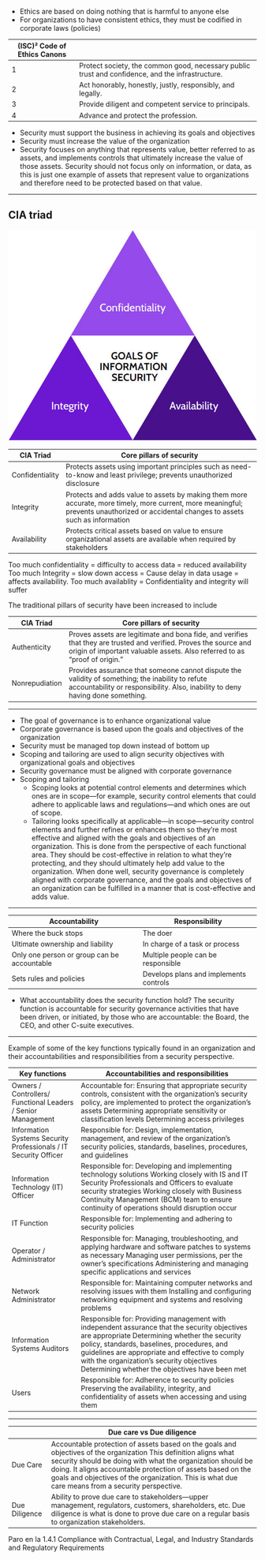 - Ethics are based on doing nothing that is harmful to anyone else    
- For organizations to have consistent ethics, they must be codified in corporate laws (policies)


| **(ISC)² Code of Ethics Canons** |  |
| --- | --- |
| 1 | Protect society, the common good, necessary public trust and confidence, and the infrastructure.
| 2 | Act honorably, honestly, justly, responsibly, and legally.
| 3 | Provide diligent and competent service to principals.
| 4 | Advance and protect the profession.

- Security must support the business in achieving its goals and objectives
- Security must increase the value of the organization
- Security focuses on anything that represents value, better referred to as assets, and implements controls that ultimately increase the value of those assets. Security should not focus only on information, or data, as this is just one example of assets that represent value to organizations and therefore need to be protected based on that value.
___
## CIA triad
<p align="center">
  <img src="media/CIA_triad_1.png?raw=true" alt="CIA triad"/>
</p>

| CIA Triad | Core pillars of security|
| --- | --- |
| Confidentiality | Protects assets using important principles such as need-to-know and least privilege; prevents unauthorized disclosure
| Integrity | Protects and adds value to assets by making them more accurate, more timely, more current, more meaningful; prevents unauthorized or accidental changes to assets such as information
| Availability | Protects critical assets based on value to ensure organizational assets are available when required by stakeholders

Too much confidentiality = difficulty to access data = reduced availability
Too much Integrity = slow down access = Cause delay in data usage = affects availability.
Too much availablity = Confidentiality and integrity will suffer

The traditional pillars of security have been increased to include

| CIA Triad | Core pillars of security|
| --- | --- |
| Authenticity | Proves assets are legitimate and bona fide, and verifies that they are trusted and verified. Proves the source and origin of important valuable assets. Also referred to as “proof of origin.”
| Nonrepudiation | Provides assurance that someone cannot dispute the validity of something; the inability to refute accountability or responsibility. Also, inability to deny having done something.

____

- The goal of governance is to enhance organizational value
- Corporate governance is based upon the goals and objectives of the organization
- Security must be managed top down instead of bottom up
- Scoping and tailoring are used to align security objectives with organizational goals and objectives
- Security governance must be aligned with corporate governance
- Scoping and tailoring
  - Scoping looks at potential control elements and determines which ones are in scope—for example, security control elements that could adhere to applicable laws and regulations—and which ones are out of scope.
  - Tailoring looks specifically at applicable—in scope—security control elements and further refines or enhances them so they’re most effective and aligned with the goals and objectives of an organization. This is done from the perspective of each functional area. They should be cost-effective in relation to what they’re protecting, and they should ultimately help add value to the organization. When done well, security governance is completely aligned with corporate governance, and the goals and objectives of an organization can be fulfilled in a manner that is cost-effective and adds value.
____
| Accountability | Responsibility|
| --- | --- |
| Where the buck stops |The doer |
| Ultimate ownership and liability | In charge of a task or process
| Only one person or group can be accountable | Multiple people can be responsible
|Sets rules and policies |Develops plans and implements controls

- What accountability does the security function hold? The security function is accountable for security governance activities that have been driven, or initiated, by those who are accountable: the Board, the CEO, and other C-suite executives.
____

Example of some of the key functions typically found in an organization and their accountabilities and responsibilities from a security perspective.

| Key functions | Accountabilities and responsibilities|
| --- | --- |
| Owners / Controllers/ Functional Leaders / Senior Management | Accountable for:       Ensuring that appropriate security controls, consistent with the organization’s security policy, are implemented to protect the organization’s assets       Determining appropriate sensitivity or classification levels       Determining access privileges
| Information Systems Security Professionals / IT Security Officer | Responsible for:       Design, implementation, management, and review of the organization’s security policies, standards, baselines, procedures, and guidelines
| Information Technology (IT) Officer | Responsible for:       Developing and implementing technology solutions       Working closely with IS and IT Security Professionals and Officers to evaluate security strategies       Working closely with Business Continuity Management (BCM) team to ensure continuity of operations should disruption occur
| IT Function | Responsible for:       Implementing and adhering to security policies
| Operator / Administrator | Responsible for:       Managing, troubleshooting, and applying hardware and software patches to systems as necessary       Managing user permissions, per the owner’s specifications       Administering and managing specific applications and services
| Network Administrator | Responsible for:       Maintaining computer networks and resolving issues with them       Installing and configuring networking equipment and systems and resolving problems
| Information Systems Auditors | Responsible for:       Providing management with independent assurance that the security objectives are appropriate       Determining whether the security policy, standards, baselines, procedures, and guidelines are appropriate and effective to comply with the organization’s security objectives       Determining whether the objectives have been met
| Users | Responsible for:       Adherence to security policies       Preserving the availability, integrity, and confidentiality of assets when accessing and using them
___
|| Due care vs Due diligence|
| --- | --- |
| Due Care |Accountable protection of assets based on the goals and objectives of the organization  This definition aligns what security should be doing with what the organization should be doing. It aligns accountable protection of assets based on the goals and objectives of the organization. This is what due care means from a security perspective.
|Due Diligence | Ability to prove due care to stakeholders—upper management, regulators, customers, shareholders, etc.  Due diligence is what is done to prove due care on a regular basis to organization stakeholders.

Paro en la 1.4.1 Compliance with Contractual, Legal, and Industry Standards and Regulatory Requirements